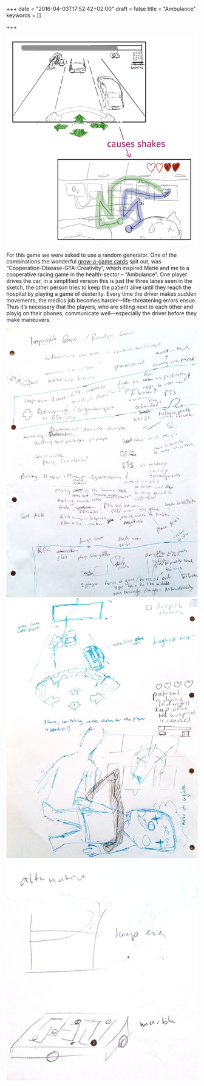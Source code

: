 +++
date = "2016-04-03T17:52:42+02:00"
draft = false
title = "Ambulance"
keywords = []

+++

<img src="/media/destinies_and_ambulance/ambulance.png" class="figure">

For this game we were asked to use a random generator. One of
the combinations the wonderful
[grow-a-game cards](http://valuesatplay.org/grow-a-game-overview)
spit out, was “Cooperation-Disease-GTA-Creativity”, which inspired Marie and me
to a cooperative racing game in the health-sector &ndash; “Ambulance”. One player
drives the car, in a simplified version this is just the three lanes
seen in the sketch, the other person tries to keep the patient alive until
they reach the hospital by playing a game of dexterity. Every time
the driver makes sudden movements, the medics job becomes
harder―life-threatening errors ensue. Thus it’s necessary that
the players, who are sitting next to each other and playig on
their phones, communicate well―especially the driver before
they make maneuvers.

<!--more-->

<img src="/media/destinies_and_ambulance/sketches_01.jpg" class="figure">
<img src="/media/destinies_and_ambulance/sketches_02.jpg" class="figure">
<img src="/media/destinies_and_ambulance/sketches_03.jpg" class="figure">
